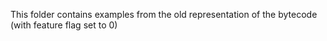 This folder contains examples from the old representation of the bytecode (with feature flag set to 0)
